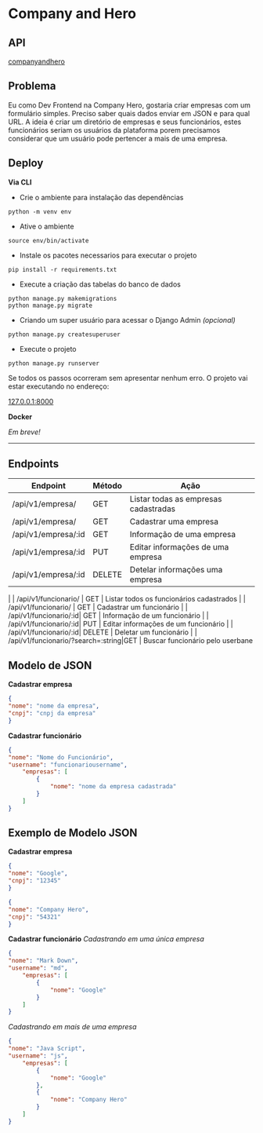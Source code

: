 # Company and Hero

## API
[companyandhero](https://companyandhero.heroku.com/)

## Problema
Eu como Dev Frontend na Company Hero, gostaria criar empresas com um formulário simples. Preciso saber quais dados enviar em JSON e para qual URL. A ideia é criar um diretório de empresas e seus funcionários, estes funcionários seriam os usuários da plataforma porem precisamos considerar que um usuário pode pertencer a mais de uma empresa.

## Deploy

**Via CLI**

- Crie o ambiente para instalação das dependências
``` shell
python -m venv env
```
- Ative o ambiente 
``` shell
source env/bin/activate
```
- Instale os pacotes necessarios para executar o projeto
``` shell
pip install -r requirements.txt
```
- Execute a criação das tabelas do banco de dados
``` shell
python manage.py makemigrations
python manage.py migrate
```
- Criando um super usuário para acessar o Django Admin _(opcional)_
``` shell
python manage.py createsuperuser
```
- Execute o projeto
``` shell
python manage.py runserver
```
Se todos os passos ocorreram sem apresentar nenhum erro. O projeto vai estar executando no endereço:

[127.0.0.1:8000](http://127.0.0.1:8000)

**Docker**

_Em breve!_

---
## Endpoints

| Endpoint | Método | Ação |
|--|--|--|
| /api/v1/empresa/ | GET | Listar todas as empresas cadastradas |
| /api/v1/empresa/ | GET | Cadastrar uma empresa |
| /api/v1/empresa/:id| GET | Informação de uma empresa |
| /api/v1/empresa/:id| PUT | Editar informações de uma empresa |
| /api/v1/empresa/:id| DELETE | Detelar informações uma empresa |
|
| /api/v1/funcionario/ | GET | Listar todos os funcionários cadastrados |
| /api/v1/funcionario/ | GET | Cadastrar um funcionário |
| /api/v1/funcionario/:id| GET | Informação de um funcionário |
| /api/v1/funcionario/:id| PUT | Editar informações de um funcionário |
| /api/v1/funcionario/:id| DELETE | Deletar um funcionário |
| /api/v1/funcionario/?search=:string|GET | Buscar funcionário pelo userbane

## Modelo de JSON

**Cadastrar empresa**
``` json
{
"nome": "nome da empresa",
"cnpj": "cnpj da empresa"
}
```

**Cadastrar funcionário**

``` json
{
"nome": "Nome do Funcionário",
"username": "funcionariousername",
    "empresas": [
        {
            "nome": "nome da empresa cadastrada"
        }
    ]
}
```
## Exemplo de Modelo JSON


**Cadastrar empresa**
``` json
{
"nome": "Google",
"cnpj": "12345"
}
```
``` json
{
"nome": "Company Hero",
"cnpj": "54321"
}
```

**Cadastrar funcionário**
_Cadastrando em uma única empresa_
``` json
{
"nome": "Mark Down",
"username": "md",
    "empresas": [
        {
            "nome": "Google"
        }
    ]
}
```

_Cadastrando em mais de uma empresa_

``` json
{
"nome": "Java Script",
"username": "js",
    "empresas": [
        {
            "nome": "Google"
        },
        {
            "nome": "Company Hero"
        }
    ]
}
```